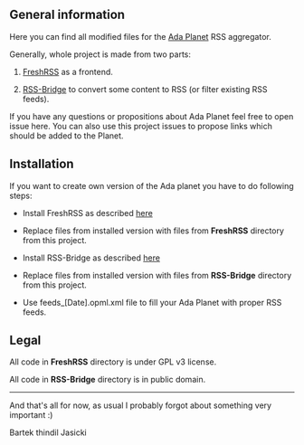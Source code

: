 ## General information

Here you can find all modified files for the [Ada
Planet](https://www.laeran.pl/adaplanet) RSS aggregator.

Generally, whole project is made from two parts:

1. [FreshRSS](https://freshrss.org/) as a frontend.

2. [RSS-Bridge](https://github.com/RSS-Bridge/rss-bridge) to convert some
   content to RSS (or filter existing RSS feeds).

If you have any questions or propositions about Ada Planet feel free to open
issue here. You can also use this project issues to propose links which should
be added to the Planet.

## Installation

If you want to create own version of the Ada planet you have to do following
steps:

* Install FreshRSS as described [here](https://freshrss.github.io/FreshRSS/en/admins/02_Installation.html)

* Replace files from installed version with files from **FreshRSS** directory from this project.

* Install RSS-Bridge as described [here](https://github.com/RSS-Bridge/rss-bridge/wiki/Installation)

* Replace files from installed version with files from **RSS-Bridge** directory
  from this project.

* Use feeds\_[Date].opml.xml file to fill your Ada Planet with proper RSS feeds.

## Legal

All code in **FreshRSS** directory is under GPL v3 license.

All code in **RSS-Bridge** directory is in public domain.

----

And that's all for now, as usual I probably forgot about something very
important :)

Bartek thindil Jasicki
